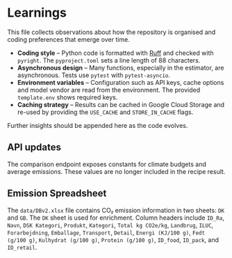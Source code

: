 # Learnings

This file collects observations about how the repository is organised and coding preferences that emerge over time.

- **Coding style** – Python code is formatted with [Ruff](https://github.com/astral-sh/ruff) and checked with `pyright`.  The `pyproject.toml` sets a line length of 88 characters.
- **Asynchronous design** – Many functions, especially in the estimator, are asynchronous.  Tests use `pytest` with `pytest-asyncio`.
- **Environment variables** – Configuration such as API keys, cache options and model vendor are read from the environment.  The provided `template.env` shows required keys.
- **Caching strategy** – Results can be cached in Google Cloud Storage and re-used by providing the `USE_CACHE` and `STORE_IN_CACHE` flags.

Further insights should be appended here as the code evolves.

## API updates
The comparison endpoint exposes constants for climate budgets and average
emissions. These values are no longer included in the recipe result.

## Emission Spreadsheet

The `data/DBv2.xlsx` file contains CO₂ emission information in two sheets: `DK`
and `GB`.  The `DK` sheet is used for enrichment.  Column headers include
`ID_Ra`, `Navn`, `DSK Kategori`, `Produkt`, `Kategori`, `Total kg CO2e/kg`,
`Landbrug`, `ILUC`, `Forarbejdning`, `Emballage`, `Transport`, `Detail`,
`Energi (KJ/100 g)`, `Fedt (g/100 g)`, `Kulhydrat (g/100 g)`, `Protein (g/100 g)`,
`ID_food`, `ID_pack`, and `ID_retail`.

